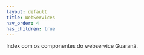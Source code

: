 ```yaml
---
layout: default
title: WebServices
nav_order: 4
has_children: true
---
```

Index com os componentes do webservice Guaraná.